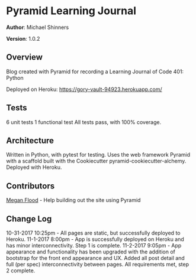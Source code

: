 # Pyramid Learning Journal

**Author**: Michael Shinners

**Version**: 1.0.2

## Overview
Blog created with Pyramid for recording a Learning Journal of Code 401: Python

Deployed on Heroku: https://gory-vault-94923.herokuapp.com/

## Tests
6 unit tests
1 functional test
All tests pass, with 100% coverage.

## Architecture
Written in Python, with pytest for testing. Uses the web framework Pyramid with a scaffold built with the Cookiecutter pyramid-cookiecutter-alchemy. Deployed with Heroku.

## Contributors
[Megan Flood](https://github.com/musflood) - Help building out the site using Pyramid

## Change Log
10-31-2017 10:25pm - All pages are static, but successfully deployed to Heroku. 
11-1-2017 8:00pm - App is successfully deployed on Heroku and has minor interconnectivity. Step 1 is complete.
11-2-2017 9:05pm - App appearance and functionality has been upgraded with the addition of bootstrap for the front end appearance and UX. Added all post detail and full (per spec) interconnectivity between pages. All requirements met, step 2 complete.

